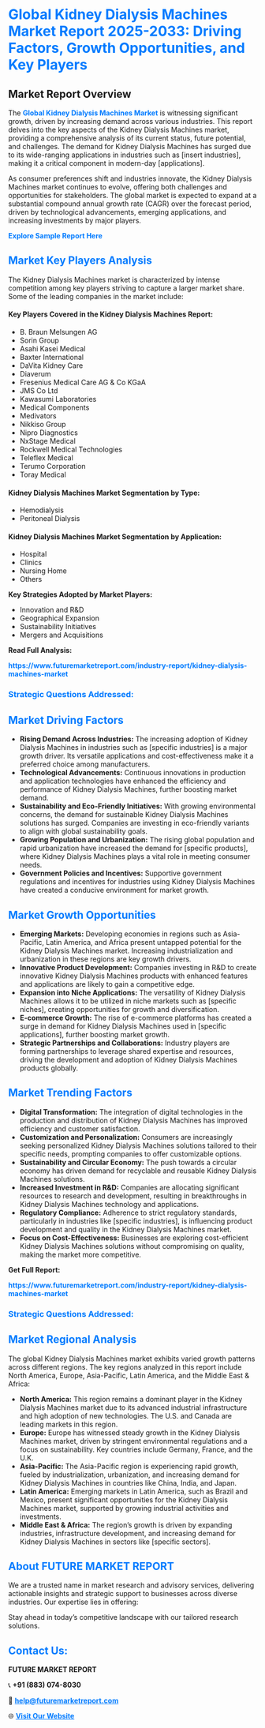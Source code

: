 <h1 style="color: #007BFF;">Global Kidney Dialysis Machines Market Report 2025-2033: Driving Factors, Growth Opportunities, and Key Players</h1>

<section id="overview">
<h2>Market Report Overview</h2>
<p>The <a href="https://www.futuremarketreport.com/industry-report/kidney-dialysis-machines-market" style="color: #007BFF; text-decoration: none;"><strong>Global Kidney Dialysis Machines Market</strong></a> is witnessing significant growth, driven by increasing demand across various industries. This report delves into the key aspects of the Kidney Dialysis Machines market, providing a comprehensive analysis of its current status, future potential, and challenges. The demand for Kidney Dialysis Machines has surged due to its wide-ranging applications in industries such as [insert industries], making it a critical component in modern-day [applications].</p>
<p>As consumer preferences shift and industries innovate, the Kidney Dialysis Machines market continues to evolve, offering both challenges and opportunities for stakeholders. The global market is expected to expand at a substantial compound annual growth rate (CAGR) over the forecast period, driven by technological advancements, emerging applications, and increasing investments by major players.</p>
</section>

<section id="overview">
<p><a href="https://www.futuremarketreport.com/request-sample/reportId=60330" style="color: #007BFF; text-decoration: none;"><strong>Explore Sample Report Here</strong></a></p>
</section>

<section id="key-players">
<h2 style="color: #007BFF;">Market Key Players Analysis</h2>
<p>The Kidney Dialysis Machines market is characterized by intense competition among key players striving to capture a larger market share. Some of the leading companies in the market include:</p>
<h4>Key Players Covered in the Kidney Dialysis Machines Report:</h4>
<ul><li>B. Braun Melsungen AG</li><li>Sorin Group</li><li>Asahi Kasei Medical</li><li>Baxter International</li><li>DaVita Kidney Care</li><li>Diaverum</li><li>Fresenius Medical Care AG &amp; Co KGaA</li><li>JMS Co Ltd</li><li>Kawasumi Laboratories</li><li>Medical Components</li><li>Medivators</li><li>Nikkiso Group</li><li>Nipro Diagnostics</li><li>NxStage Medical</li><li>Rockwell Medical Technologies</li><li>Teleflex Medical</li><li>Terumo Corporation</li><li>Toray Medical</li></ul>
<h4>Kidney Dialysis Machines Market Segmentation by Type:</h4>
<ul><li>Hemodialysis</li><li>Peritoneal Dialysis</li></ul>

<h4>Kidney Dialysis Machines Market Segmentation by Application:</h4>
<ul><li>Hospital</li><li>Clinics</li><li>Nursing Home</li><li>Others</li></ul>
<p><strong>Key Strategies Adopted by Market Players:</strong></p>
<ul>
<li>Innovation and R&D</li>
<li>Geographical Expansion</li>
<li>Sustainability Initiatives</li>
<li>Mergers and Acquisitions</li>
</ul>
</section>

<section>
<p><strong>Read Full Analysis: </strong></p><a href="https://www.futuremarketreport.com/industry-report/kidney-dialysis-machines-market" style="color: #007BFF; text-decoration: none;"><strong>https://www.futuremarketreport.com/industry-report/kidney-dialysis-machines-market</strong></a>
<h3 style="color: #007BFF;">Strategic Questions Addressed:</h3>
</section>

<section id="driving-factors">
<h2 style="color: #007BFF;">Market Driving Factors</h2>
<ul>
<li><strong>Rising Demand Across Industries:</strong> The increasing adoption of Kidney Dialysis Machines in industries such as [specific industries] is a major growth driver. Its versatile applications and cost-effectiveness make it a preferred choice among manufacturers.</li>
<li><strong>Technological Advancements:</strong> Continuous innovations in production and application technologies have enhanced the efficiency and performance of Kidney Dialysis Machines, further boosting market demand.</li>
<li><strong>Sustainability and Eco-Friendly Initiatives:</strong> With growing environmental concerns, the demand for sustainable Kidney Dialysis Machines solutions has surged. Companies are investing in eco-friendly variants to align with global sustainability goals.</li>
<li><strong>Growing Population and Urbanization:</strong> The rising global population and rapid urbanization have increased the demand for [specific products], where Kidney Dialysis Machines plays a vital role in meeting consumer needs.</li>
<li><strong>Government Policies and Incentives:</strong> Supportive government regulations and incentives for industries using Kidney Dialysis Machines have created a conducive environment for market growth.</li>
</ul>
</section>

<section id="growth-opportunities">
<h2 style="color: #007BFF;">Market Growth Opportunities</h2>
<ul>
<li><strong>Emerging Markets:</strong> Developing economies in regions such as Asia-Pacific, Latin America, and Africa present untapped potential for the Kidney Dialysis Machines market. Increasing industrialization and urbanization in these regions are key growth drivers.</li>
<li><strong>Innovative Product Development:</strong> Companies investing in R&D to create innovative Kidney Dialysis Machines products with enhanced features and applications are likely to gain a competitive edge.</li>
<li><strong>Expansion into Niche Applications:</strong> The versatility of Kidney Dialysis Machines allows it to be utilized in niche markets such as [specific niches], creating opportunities for growth and diversification.</li>
<li><strong>E-commerce Growth:</strong> The rise of e-commerce platforms has created a surge in demand for Kidney Dialysis Machines used in [specific applications], further boosting market growth.</li>
<li><strong>Strategic Partnerships and Collaborations:</strong> Industry players are forming partnerships to leverage shared expertise and resources, driving the development and adoption of Kidney Dialysis Machines products globally.</li>
</ul>
</section>

<section id="trending-factors">
<h2 style="color: #007BFF;">Market Trending Factors</h2>
<ul>
<li><strong>Digital Transformation:</strong> The integration of digital technologies in the production and distribution of Kidney Dialysis Machines has improved efficiency and customer satisfaction.</li>
<li><strong>Customization and Personalization:</strong> Consumers are increasingly seeking personalized Kidney Dialysis Machines solutions tailored to their specific needs, prompting companies to offer customizable options.</li>
<li><strong>Sustainability and Circular Economy:</strong> The push towards a circular economy has driven demand for recyclable and reusable Kidney Dialysis Machines solutions.</li>
<li><strong>Increased Investment in R&D:</strong> Companies are allocating significant resources to research and development, resulting in breakthroughs in Kidney Dialysis Machines technology and applications.</li>
<li><strong>Regulatory Compliance:</strong> Adherence to strict regulatory standards, particularly in industries like [specific industries], is influencing product development and quality in the Kidney Dialysis Machines market.</li>
<li><strong>Focus on Cost-Effectiveness:</strong> Businesses are exploring cost-efficient Kidney Dialysis Machines solutions without compromising on quality, making the market more competitive.</li>
</ul>
</section>

<section>
<p><strong>Get Full Report: </strong></p><a href="https://www.futuremarketreport.com/industry-report/kidney-dialysis-machines-market" style="color: #007BFF; text-decoration: none;"><strong>https://www.futuremarketreport.com/industry-report/kidney-dialysis-machines-market</strong></a>
<h3 style="color: #007BFF;">Strategic Questions Addressed:</h3>
</section>


<section id="regional-analysis">
<h2 style="color: #007BFF;">Market Regional Analysis</h2>
<p>The global Kidney Dialysis Machines market exhibits varied growth patterns across different regions. The key regions analyzed in this report include North America, Europe, Asia-Pacific, Latin America, and the Middle East & Africa:</p>
<ul>
<li><strong>North America:</strong> This region remains a dominant player in the Kidney Dialysis Machines market due to its advanced industrial infrastructure and high adoption of new technologies. The U.S. and Canada are leading markets in this region.</li>
<li><strong>Europe:</strong> Europe has witnessed steady growth in the Kidney Dialysis Machines market, driven by stringent environmental regulations and a focus on sustainability. Key countries include Germany, France, and the U.K.</li>
<li><strong>Asia-Pacific:</strong> The Asia-Pacific region is experiencing rapid growth, fueled by industrialization, urbanization, and increasing demand for Kidney Dialysis Machines in countries like China, India, and Japan.</li>
<li><strong>Latin America:</strong> Emerging markets in Latin America, such as Brazil and Mexico, present significant opportunities for the Kidney Dialysis Machines market, supported by growing industrial activities and investments.</li>
<li><strong>Middle East & Africa:</strong> The region’s growth is driven by expanding industries, infrastructure development, and increasing demand for Kidney Dialysis Machines in sectors like [specific sectors].</li>
</ul>
</section>

<footer>
<h2 style="color: #007BFF;">About FUTURE MARKET REPORT</h2>
<p>We are a trusted name in market research and advisory services, delivering actionable insights and strategic support to businesses across diverse industries. Our expertise lies in offering:</p>

<p>Stay ahead in today’s competitive landscape with our tailored research solutions.</p>

<h2 style="color: #007BFF;">Contact Us:</h2>
<p><strong>FUTURE MARKET REPORT</strong></p>
<p>📞 <strong>+91 (883) 074-8030</strong></p>
<p>📧 <strong><a href="mailto:help@futuremarketreport.com" style="color: #007BFF;">help@futuremarketreport.com</a></strong></p>
<p>🌐 <strong><a href="https://www.futuremarketreport.com/" style="color: #007BFF;">Visit Our Website</a></strong></p>
</footer>